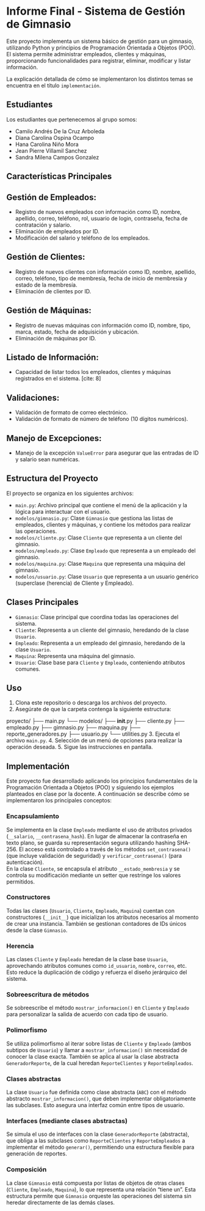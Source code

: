 # Informe Final - Sistema de Gestión de Gimnasio

Este proyecto implementa un sistema básico de gestión para un gimnasio, utilizando Python y principios de Programación Orientada a Objetos (POO). El sistema permite administrar empleados, clientes y máquinas, proporcionando funcionalidades para registrar, eliminar, modificar y listar información.

La explicación detallada de cómo se implementaron los distintos temas se encuentra en el título `implementación`. 


## Estudiantes
Los estudiantes que pertenecemos al grupo somos:

* Camilo Andrés De la Cruz Arboleda
* Diana Carolina Ospina Ocampo
* Hana Carolina Niño Mora
* Jean Pierre Villamil Sanchez
* Sandra Milena Campos Gonzalez

## Características Principales

## Gestión de Empleados:
*  Registro de nuevos empleados con información como ID, nombre, apellido, correo, teléfono, rol, usuario de login, contraseña, fecha de contratación y salario.
* Eliminación de empleados por ID. 
* Modificación del salario y teléfono de los empleados. 
## Gestión de Clientes:
* Registro de nuevos clientes con información como ID, nombre, apellido, correo, teléfono, tipo de membresía, fecha de inicio de membresía y estado de la membresía.
* Eliminación de clientes por ID. 
## Gestión de Máquinas:
* Registro de nuevas máquinas con información como ID, nombre, tipo, marca, estado, fecha de adquisición y ubicación.
* Eliminación de máquinas por ID.
## Listado de Información:
* Capacidad de listar todos los empleados, clientes y máquinas registrados en el sistema. [cite: 8]
## Validaciones:
* Validación de formato de correo electrónico.
* Validación de formato de número de teléfono (10 dígitos numéricos). 
## Manejo de Excepciones:
* Manejo de la excepción `ValueError` para asegurar que las entradas de ID y salario sean numéricas.

## Estructura del Proyecto

El proyecto se organiza en los siguientes archivos:

* `main.py`:  Archivo principal que contiene el menú de la aplicación y la lógica para interactuar con el usuario. 
* `modelos/gimnasio.py`:  Clase `Gimnasio` que gestiona las listas de empleados, clientes y máquinas, y contiene los métodos para realizar las operaciones. 
* `modelos/cliente.py`:  Clase `Cliente` que representa a un cliente del gimnasio. 
* `modelos/empleado.py`:  Clase `Empleado` que representa a un empleado del gimnasio.
* `modelos/maquina.py`:  Clase `Maquina` que representa una máquina del gimnasio. 
* `modelos/usuario.py`: Clase `Usuario` que representa a un usuario genérico (superclase (herencia) de Cliente y Empleado).

## Clases Principales

* `Gimnasio`: Clase principal que coordina todas las operaciones del sistema.
* `Cliente`: Representa a un cliente del gimnasio, heredando de la clase `Usuario`.
* `Empleado`: Representa a un empleado del gimnasio, heredando de la clase `Usuario`.
* `Maquina`: Representa una máquina del gimnasio.
* `Usuario`: Clase base para `Cliente` y `Empleado`, conteniendo atributos comunes. 

## Uso

1. Clona este repositorio o descarga los archivos del proyecto.
2. Asegúrate de que la carpeta contenga la siguiente estructura:

proyecto/ 
├── main.py 
└── modelos/ 
    ├── __init__.py 
    ├── cliente.py 
    ├── empleado.py 
    ├── gimnasio.py 
    ├── maquina.py 
    ├── reporte_generadores.py
    ├── usuario.py 
    └── utilities.py
3.  Ejecuta el archivo `main.py`.
4.  Selección de un menú de opciones para realizar la operación deseada.
5.  Sigue las instrucciones en pantalla.


## Implementación

Este proyecto fue desarrollado aplicando los principios fundamentales de la Programación Orientada a Objetos (POO) y siguiendo los ejemplos planteados en clase por la docente. A continuación se describe cómo se implementaron los principales conceptos:

### Encapsulamiento

Se implementa en la clase `Empleado` mediante el uso de atributos privados (`__salario`, `__contrasena_hash`). En lugar de almacenar la contraseña en texto plano, se guarda su representación segura utilizando hashing SHA-256. El acceso está controlado a través de los métodos `set_contrasena()` (que incluye validación de seguridad) y `verificar_contrasena()` (para autenticación).  
En la clase `Cliente`, se encapsula el atributo `__estado_membresia` y se controla su modificación mediante un setter que restringe los valores permitidos.


### Constructores
Todas las clases (`Usuario`, `Cliente`, `Empleado`, `Maquina`) cuentan con constructores (`__init__`) que inicializan los atributos necesarios al momento de crear una instancia. También se gestionan contadores de IDs únicos desde la clase `Gimnasio`.

### Herencia
Las clases `Cliente` y `Empleado` heredan de la clase base `Usuario`, aprovechando atributos comunes como `id_usuario`, `nombre`, `correo`, etc. Esto reduce la duplicación de código y refuerza el diseño jerárquico del sistema.

### Sobreescritura de métodos
Se sobreescribe el método `mostrar_informacion()` en `Cliente` y `Empleado` para personalizar la salida de acuerdo con cada tipo de usuario.

### Polimorfismo
Se utiliza polimorfismo al iterar sobre listas de `Cliente` y `Empleado` (ambos subtipos de `Usuario`) y llamar a `mostrar_informacion()` sin necesidad de conocer la clase exacta. También se aplica al usar la clase abstracta `GeneradorReporte`, de la cual heredan `ReporteClientes` y `ReporteEmpleados`.

### Clases abstractas
La clase `Usuario` fue definida como clase abstracta (`ABC`) con el método abstracto `mostrar_informacion()`, que deben implementar obligatoriamente las subclases. Esto asegura una interfaz común entre tipos de usuario.

### Interfaces (mediante clases abstractas)
Se simula el uso de interfaces con la clase `GeneradorReporte` (abstracta), que obliga a las subclases como `ReporteClientes` y `ReporteEmpleados` a implementar el método `generar()`, permitiendo una estructura flexible para generación de reportes.

### Composición
La clase `Gimnasio` está compuesta por listas de objetos de otras clases (`Cliente`, `Empleado`, `Maquina`), lo que representa una relación “tiene un”. Esta estructura permite que `Gimnasio` orqueste las operaciones del sistema sin heredar directamente de las demás clases.

